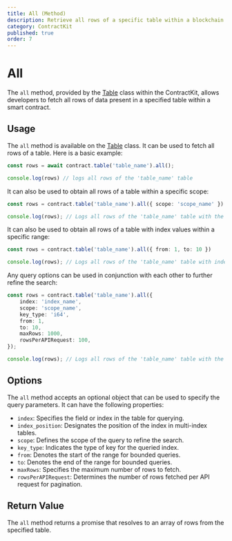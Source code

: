 ```yaml
---
title: All (Method)
description: Retrieve all rows of a specific table within a blockchain contract using the `all` method.
category: ContractKit
published: true
order: 7
---
```


# All

The `all` method, provided by the [Table](/docs/contract-kit/table) class within the ContractKit, allows developers to fetch all rows of data present in a specified table within a smart contract.

## Usage

The `all` method is available on the [Table](/docs/contract-kit/table) class. It can be used to fetch all rows of a table. Here is a basic example:

```typescript
const rows = await contract.table('table_name').all();

console.log(rows) // logs all rows of the 'table_name' table
```

It can also be used to obtain all rows of a table within a specific scope:

```typescript
const rows = contract.table('table_name').all({ scope: 'scope_name' })

console.log(rows); // Logs all rows of the 'table_name' table with the 'scope_name' scope
```

It can also be used to obtain all rows of a table with index values within a specific range:

```typescript
const rows = contract.table('table_name').all({ from: 1, to: 10 })

console.log(rows); // Logs all rows of the 'table_name' table with index values between 1 and 10
```

Any query options can be used in conjunction with each other to further refine the search:

```typescript
const rows = contract.table('table_name').all({
    index: 'index_name',
    scope: 'scope_name',
    key_type: 'i64',
    from: 1,
    to: 10,
    maxRows: 1000,
    rowsPerAPIRequest: 100,
});

console.log(rows); // Logs all rows of the 'table_name' table with the defined query options
```

## Options

The `all` method accepts an optional object that can be used to specify the query parameters. It can have the following properties:

- `index`: Specifies the field or index in the table for querying.
- `index_position`: Designates the position of the index in multi-index tables.
- `scope`: Defines the scope of the query to refine the search.
- `key_type`: Indicates the type of key for the queried index.
- `from`: Denotes the start of the range for bounded queries.
- `to`: Denotes the end of the range for bounded queries.
- `maxRows`: Specifies the maximum number of rows to fetch.
- `rowsPerAPIRequest`: Determines the number of rows fetched per API request for pagination.

## Return Value

The `all` method returns a promise that resolves to an array of rows from the specified table.